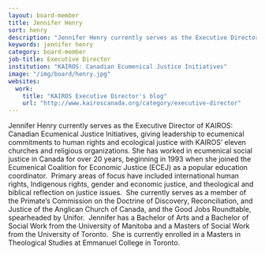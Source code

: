 ```yaml
---
layout: board-member
title: Jennifer Henry
sort: henry
description: "Jennifer Henry currently serves as the Executive Director of KAIROS: Canadian Ecumenical Justice Initiatives, giving leadership to ecumenical commitments to human rights and ecological justice with KAIROS’ eleven churches and religious organizations."
keywords: jennifer henry
category: board-member
job-title: Executive Director
institution: "KAIROS: Canadian Ecumenical Justice Initiatives"
image: "/img/board/henry.jpg"
websites:
  work:
    title: "KAIROS Executive Director's blog"
    url: "http://www.kairoscanada.org/category/executive-director"
---
```

Jennifer Henry currently serves as the Executive Director of KAIROS: Canadian Ecumenical Justice Initiatives, giving leadership to ecumenical commitments to human rights and ecological justice with KAIROS’ eleven churches and religious organizations. She has worked in ecumenical social justice in Canada for over 20 years, beginning in 1993 when she joined the Ecumenical Coalition for Economic Justice (ECEJ) as a popular education coordinator.  Primary areas of focus have included international human rights, Indigenous rights, gender and economic justice, and theological and biblical reflection on justice issues.  She currently serves as a member of the Primate’s Commission on the Doctrine of Discovery, Reconciliation, and Justice of the Anglican Church of Canada, and the Good Jobs Roundtable, spearheaded by Unifor.  Jennifer has a Bachelor of Arts and a Bachelor of Social Work from the University of Manitoba and a Masters of Social Work from the University of Toronto.  She is currently enrolled in a Masters in Theological Studies at Emmanuel College in Toronto.
